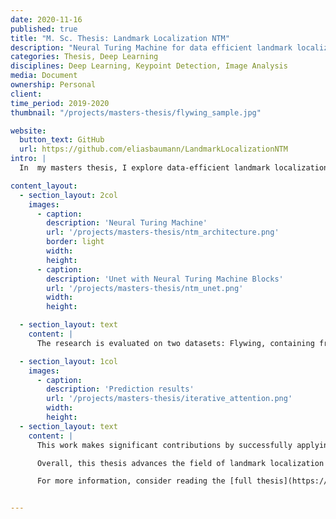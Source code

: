 ```yaml
---
date: 2020-11-16
published: true
title: "M. Sc. Thesis: Landmark Localization NTM"
description: "Neural Turing Machine for data efficient landmark localization"
categories: Thesis, Deep Learning
disciplines: Deep Learning, Keypoint Detection, Image Analysis
media: Document
ownership: Personal
client:
time_period: 2019-2020
thumbnail: "/projects/masters-thesis/flywing_sample.jpg"

website:
  button_text: GitHub
  url: https://github.com/eliasbaumann/LandmarkLocalizationNTM
intro: |
  In  my masters thesis, I explore data-efficient landmark localization in biomedical images using memory-augmented neural networks. The challenge of limited data availability in this domain is addressed through an iterative learning framework based on a U-Net architecture. The network predicts groups of landmarks sequentially, using its previous predictions as input, which introduces an implicit memory mechanism. Additionally, I incorporate explicit memory modules, such as [Neural Turing Machines (NTMs)](https://arxiv.org/pdf/1410.5401) and attention gates, to enhance the model's ability to store and retrieve relevant information. The results show that iterative learning significantly improves landmark localization, particularly on small datasets, with the baseline U-Net often outperforming more complex memory-augmented models.

content_layout:
  - section_layout: 2col
    images:
      - caption:
        description: 'Neural Turing Machine'
        url: '/projects/masters-thesis/ntm_architecture.png'
        border: light
        width:
        height:
      - caption:
        description: 'Unet with Neural Turing Machine Blocks'
        url: '/projects/masters-thesis/ntm_unet.png'
        width:
        height:

  - section_layout: text
    content: |
      The research is evaluated on two datasets: Flywing, containing fruit fly wing images, and Cephal, a cephalometric X-ray dataset. On Flywing, the iterative approach with the baseline U-Net achieves the best results, especially when predicting landmarks in smaller groups, demonstrating the effectiveness of implicit memory. Providing ground truth landmarks as input further improves accuracy, particularly for manually annotated landmarks. On the Cephal dataset, the attention-gate U-Net performs best in iterative training, suggesting that explicit memory mechanisms can be beneficial in certain contexts. However, NTM-based models, while promising, do not consistently outperform simpler architectures, indicating the need for further refinement.

  - section_layout: 1col
    images:
      - caption:
        description: 'Prediction results'
        url: '/projects/masters-thesis/iterative_attention.png'
        width:
        height:
  - section_layout: text
    content: |
      This work makes significant contributions by successfully applying an iterative task structure to landmark localization and demonstrating its effectiveness on small datasets. It also provides valuable insights into the use of memory-augmented neural networks, comparing NTMs and attention gates in a novel context. The findings suggest that iterative learning, combined with memory mechanisms, can improve the accuracy of landmark localization, even with limited training data, which is crucial for biomedical image analysis.

      Overall, this thesis advances the field of landmark localization by introducing a data-efficient approach that leverages both implicit and explicit memory. The results are promising, showing that iterative learning and memory-augmented models can enhance neural network performance in tasks with limited data. Future research directions include optimizing memory modules, exploring different landmark ordering strategies, and validating the approach on larger datasets. This work lays a strong foundation for further exploration of memory-augmented neural networks in biomedical image analysis and beyond.

      For more information, consider reading the [full thesis](https://github.com/eliasbaumann/LandmarkLocalizationNTM/blob/master/Thesis_Elias_Baumann.pdf).


---
```

